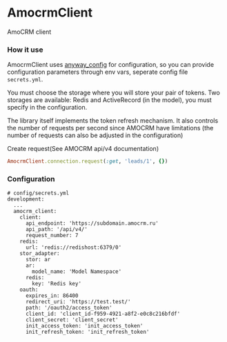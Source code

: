 # AmocrmClient

AmoCRM client

### How it use

AmocrmClient uses [anyway_config](https://github.com/palkan/anyway_config) for configuration, so you
can provide configuration parameters through env vars, seperate config file `secrets.yml`.

You must choose the storage where you will store your pair of tokens. Two storages are available: Redis and ActiveRecord (in the model), you must specify in the configuration.

The library itself implements the token refresh mechanism. It also controls the number of requests per second since AMOCRM have limitations (the number of requests can also be adjusted in the configuration)

Create request(See AMOCRM api/v4 documentation)

```ruby
AmocrmClient.connection.request(:get, 'leads/1', {})
```

### Configuration

```
# config/secrets.yml
development:
  ...
  amocrm_client:
    client:
      api_endpoint: 'https://subdomain.amocrm.ru'
      api_path: '/api/v4/'
      request_number: 7
    redis:
      url: 'redis://redishost:6379/0'
    stor_adapter:
      stor: ar
      ar:
        model_name: 'Model Namespace'
      redis:
        key: 'Redis key'
    oauth:
      expires_in: 86400
      redirect_uri: 'https://test.test/'
      path: '/oauth2/access_token'
      client_id: 'client_id-f959-4921-a8f2-e0c8c216bfdf'
      client_secret: 'client_secret'
      init_access_token: 'init_access_token'
      init_refresh_token: 'init_refresh_token'
```